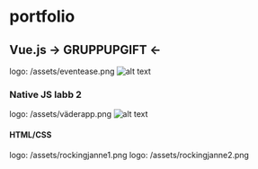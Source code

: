 # portfolio

## Vue.js -> GRUPPUPGIFT <-
logo: /assets/eventease.png
![alt text](https://github.com/[KakanOG]/[portfolio]/assets/[main]/eventease.png?raw=true)

### Native JS labb 2
logo: /assets/väderapp.png
![alt text](https://github.com/[KakanOG]/[portfolio]/assets/[main]/väderapp.png?raw=true)

#### HTML/CSS
logo: /assets/rockingjanne1.png
logo: /assets/rockingjanne2.png
